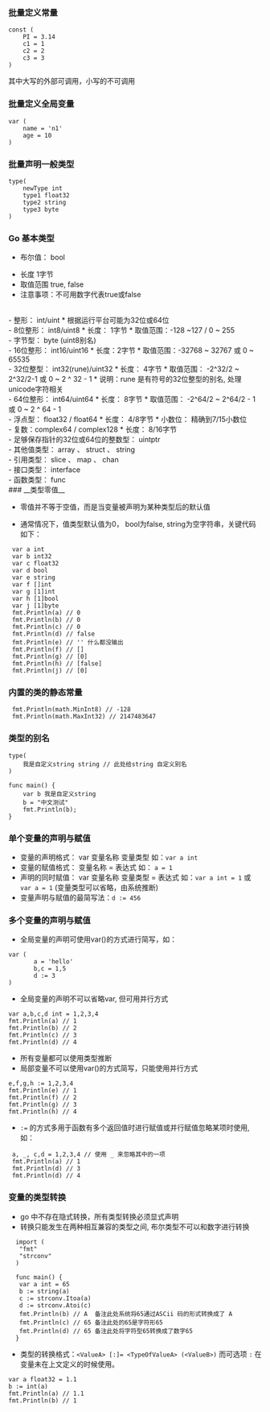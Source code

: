 ### __批量定义常量__
```
const (
    PI = 3.14
    c1 = 1
    c2 = 2
    c3 = 3
)
```
其中大写的外部可调用，小写的不可调用

### __批量定义全局变量__
```
var (
    name = 'n1'
    age = 10
)
```

### __批量声明一般类型__
```
type(
    newType int
    type1 float32
    type2 string
    type3 byte
)
```

### __Go 基本类型__

- 布尔值： bool
 * 长度 1字节
 * 取值范围 true, false
 * 注意事项：不可用数字代表true或false
<br>
- 整形： int/uint
 * 根据运行平台可能为32位或64位
<br>
- 8位整形： int8/uint8
 * 长度： 1字节
 * 取值范围：-128 ~127 / 0 ~ 255
<br>
-  字节型： byte (uint8别名)
<br>
- 16位整形： int16/uint16
 * 长度：2字节
 * 取值范围：-32768 ~ 32767 或 0 ~ 65535
<br>
- 32位整型： int32(rune)/uint32
  * 长度： 4字节
  * 取值范围： -2^32/2 ~ 2^32/2-1 或 0 ~ 2 ^ 32 - 1
  * 说明：rune 是有符号的32位整型的别名, 处理unicode字符相关
<br>
- 64位整形： int64/uint64
 * 长度： 8字节
 * 取值范围： -2^64/2 ~ 2^64/2 - 1 或 0 ~ 2 ^ 64 - 1
<br>
- 浮点型： float32 / float64
  * 长度： 4/8字节
  * 小数位： 精确到7/15小数位
<br>
- 复数：complex64 / complex128
 * 长度： 8/16字节
<br>
- 足够保存指针的32位或64位的整数型：  uintptr
<br>
- 其他值类型： array 、 struct 、 string
<br>
- 引用类型： slice 、 map 、 chan
<br>
- 接口类型： interface
<br>
- 函数类型： func
<br>
### __类型零值__

 - 零值并不等于空值，而是当变量被声明为某种类型后的默认值

 - 通常情况下，值类型默认值为0， bool为false, string为空字符串，关键代码如下：
  ```
   var a int
   var b int32
   var c float32
   var d bool
   var e string
   var f []int
   var g [1]int
   var h [1]bool
   var j [1]byte
   fmt.Println(a) // 0
   fmt.Println(b) // 0
   fmt.Println(c) // 0
   fmt.Println(d) // false
   fmt.Println(e) // '' 什么都没输出
   fmt.Println(f) // []
   fmt.Println(g) // [0]
   fmt.Println(h) // [false]
   fmt.Println(j) // [0]

  ```

### __内置的类的静态常量__

```
 fmt.Println(math.MinInt8) // -128
 fmt.Println(math.MaxInt32) // 2147483647
```

### __类型的别名__

```
type(
    我是自定义string string // 此处给string 自定义别名
)

func main() {
    var b 我是自定义string
    b = "中文测试"
    fmt.Println(b);
}

```

### __单个变量的声明与赋值__

- 变量的声明格式： var 变量名称 变量类型 如：`var a int`
- 变量的赋值格式： 变量名称 = 表达式 如： `a = 1`
- 声明的同时赋值： var 变量名称 变量类型 = 表达式 如：`var a int = 1` 或 `var a = 1` (变量类型可以省略，由系统推断)
- 变量声明与赋值的最简写法：`d := 456`

### __多个变量的声明与赋值__

- 全局变量的声明可使用var()的方式进行简写，如：
 ```
 var (
	    a = 'hello'
	    b,c = 1,5
	    d := 3
 )
 ```

- 全局变量的声明不可以省略var, 但可用并行方式
 ```
 var a,b,c,d int = 1,2,3,4
 fmt.Println(a) // 1
 fmt.Println(b) // 2
 fmt.Println(c) // 3
 fmt.Println(d) // 4
 ```
- 所有变量都可以使用类型推断
- 局部变量不可以使用var()的方式简写，只能使用并行方式
 ```
 e,f,g,h := 1,2,3,4
 fmt.Println(e) // 1
 fmt.Println(f) // 2
 fmt.Println(g) // 3
 fmt.Println(h) // 4
 ```

- `:=` 的方式多用于函数有多个返回值时进行赋值或并行赋值忽略某项时使用,如：
 ```
  a, _, c,d = 1,2,3,4 // 使用 _ 来忽略其中的一项
  fmt.Println(a) // 1
  fmt.Println(d) // 3
  fmt.Println(d) // 4

 ```

### __变量的类型转换__

-  go 中不存在隐式转换，所有类型转换必须显式声明
- 转换只能发生在两种相互兼容的类型之间, 布尔类型不可以和数字进行转换
 ```
   import (
    "fmt"
    "strconv"
   )

   func main() {
    var a int = 65
    b := string(a)
    c := strconv.Itoa(a)
    d := strconv.Atoi(c)
    fmt.Println(b) // A  备注此处系统将65通过ASCii 码的形式转换成了 A
    fmt.Println(c) // 65 备注此处的65是字符形65
    fmt.Println(d) // 65 备注此处将字符型65转换成了数字65
   }

 ```
- 类型的转换格式：`<ValueA> [:]= <TypeOfValueA> (<ValueB>)` 而可选项 `:` 在变量未在上文定义的时候使用。
 ```
 var a float32 = 1.1
 b := int(a)
 fmt.Println(a) // 1.1
 fmt.Println(b) // 1

 ```